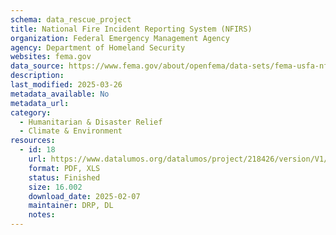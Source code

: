 ```yaml
---
schema: data_rescue_project 
title: National Fire Incident Reporting System (NFIRS)
organization: Federal Emergency Management Agency
agency: Department of Homeland Security
websites: fema.gov
data_source: https://www.fema.gov/about/openfema/data-sets/fema-usfa-nfirs-annual-data
description: 
last_modified: 2025-03-26
metadata_available: No
metadata_url: 
category:
  - Humanitarian & Disaster Relief 
  - Climate & Environment 
resources:
  - id: 18
    url: https://www.datalumos.org/datalumos/project/218426/version/V1/view
    format: PDF, XLS
    status: Finished
    size: 16.002
    download_date: 2025-02-07
    maintainer: DRP, DL
    notes: 
---
```

